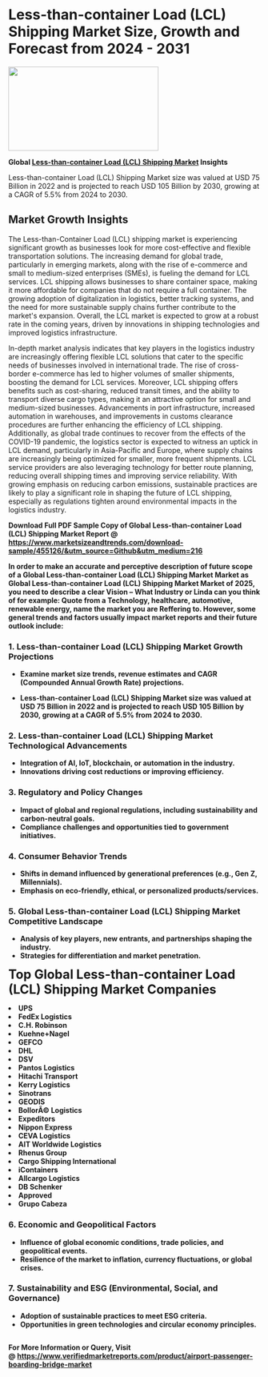 <H1>Less-than-container Load (LCL) Shipping Market Size, Growth and Forecast from 2024 - 2031</H1><img class="aligncenter size-medium wp-image-584254" src="https://thirdeyenews.in/wp-content/uploads/2024/09/Global-Market-Research-300x168.jpeg" alt="" width="300" height="168" /><p><strong>Global&nbsp;<a href="https://www.marketsizeandtrends.com/download-sample/455126/&amp;utm_source=Github&utm_medium=216">Less-than-container Load (LCL) Shipping Market</a> Insights</strong></p><p>Less-than-container Load (LCL) Shipping Market size was valued at USD 75 Billion in 2022 and is projected to reach USD 105 Billion by 2030, growing at a CAGR of 5.5% from 2024 to 2030.</p><p><h2>Market Growth Insights</h2> <p>The Less-than-Container Load (LCL) shipping market is experiencing significant growth as businesses look for more cost-effective and flexible transportation solutions. The increasing demand for global trade, particularly in emerging markets, along with the rise of e-commerce and small to medium-sized enterprises (SMEs), is fueling the demand for LCL services. LCL shipping allows businesses to share container space, making it more affordable for companies that do not require a full container. The growing adoption of digitalization in logistics, better tracking systems, and the need for more sustainable supply chains further contribute to the market's expansion. Overall, the LCL market is expected to grow at a robust rate in the coming years, driven by innovations in shipping technologies and improved logistics infrastructure.</p> <p><strong></strong></p> <p>In-depth market analysis indicates that key players in the logistics industry are increasingly offering flexible LCL solutions that cater to the specific needs of businesses involved in international trade. The rise of cross-border e-commerce has led to higher volumes of smaller shipments, boosting the demand for LCL services. Moreover, LCL shipping offers benefits such as cost-sharing, reduced transit times, and the ability to transport diverse cargo types, making it an attractive option for small and medium-sized businesses. Advancements in port infrastructure, increased automation in warehouses, and improvements in customs clearance procedures are further enhancing the efficiency of LCL shipping. Additionally, as global trade continues to recover from the effects of the COVID-19 pandemic, the logistics sector is expected to witness an uptick in LCL demand, particularly in Asia-Pacific and Europe, where supply chains are increasingly being optimized for smaller, more frequent shipments. LCL service providers are also leveraging technology for better route planning, reducing overall shipping times and improving service reliability. With growing emphasis on reducing carbon emissions, sustainable practices are likely to play a significant role in shaping the future of LCL shipping, especially as regulations tighten around environmental impacts in the logistics industry.</p> <p><strong></p><p><span class=""><strong>Download Full PDF Sample Copy of Global Less-than-container Load (LCL) Shipping Market Report</strong> @ <a href="https://www.marketsizeandtrends.com/download-sample/455126/&amp;utm_source=Github&utm_medium=216" target="_blank">https://www.marketsizeandtrends.com/download-sample/455126/&amp;utm_source=Github&utm_medium=216</a></span></p><p>In order to make an accurate and perceptive description of future scope of a Global&nbsp;Less-than-container Load (LCL) Shipping Market Market as Global&nbsp;Less-than-container Load (LCL) Shipping Market Market of 2025, you need to describe a clear Vision &ndash; What Industry or Linda can you think of for example: Quote from a Technology, healthcare, automotive, renewable energy, name the market you are Reffering to. However, some general trends and factors usually impact market reports and their future outlook include:</p><h3>1.&nbsp;<strong>Less-than-container Load (LCL) Shipping Market Growth Projections</strong></h3><ul><li>Examine market size trends, revenue estimates and CAGR (Compounded Annual Growth Rate) projections.</li><li><p>Less-than-container Load (LCL) Shipping Market size was valued at USD 75 Billion in 2022 and is projected to reach USD 105 Billion by 2030, growing at a CAGR of 5.5% from 2024 to 2030.</p></li></ul><h3>2.&nbsp;<strong>Less-than-container Load (LCL) Shipping Market Technological Advancements</strong></h3><ul><li>Integration of AI, IoT, blockchain, or automation in the industry.</li><li>Innovations driving cost reductions or improving efficiency.</li></ul><h3>3.&nbsp;<strong>Regulatory and Policy Changes</strong></h3><ul><li>Impact of global and regional regulations, including sustainability and carbon-neutral goals.</li><li>Compliance challenges and opportunities tied to government initiatives.</li></ul><h3>4.&nbsp;<strong>Consumer Behavior Trends</strong></h3><ul><li>Shifts in demand influenced by generational preferences (e.g., Gen Z, Millennials).</li><li>Emphasis on eco-friendly, ethical, or personalized products/services.</li></ul><h3>5.&nbsp;<strong>Global Less-than-container Load (LCL) Shipping Market Competitive Landscape</strong></h3><ul><li>Analysis of key players, new entrants, and partnerships shaping the industry.</li><li>Strategies for differentiation and market penetration.</li></ul><p data-pm-slice="1 1 []"><span style="color: inherit; font-family: inherit; font-size: 25px;">Top Global Less-than-container Load (LCL) Shipping Market Companies</span></p><div class="" data-test-id=""><p><li>UPS</li><li> FedEx Logistics</li><li> C.H. Robinson</li><li> Kuehne+Nagel</li><li> GEFCO</li><li> DHL</li><li> DSV</li><li> Pantos Logistics</li><li> Hitachi Transport</li><li> Kerry Logistics</li><li> Sinotrans</li><li> GEODIS</li><li> BollorÃ© Logistics</li><li> Expeditors</li><li> Nippon Express</li><li> CEVA Logistics</li><li> AIT Worldwide Logistics</li><li> Rhenus Group</li><li> Cargo Shipping International</li><li> iContainers</li><li> Allcargo Logistics</li><li> DB Schenker</li><li> Approved</li><li> Grupo Cabeza</li></p></div><h3>6.&nbsp;<strong>Economic and Geopolitical Factors</strong></h3><ul><li>Influence of global economic conditions, trade policies, and geopolitical events.</li><li>Resilience of the market to inflation, currency fluctuations, or global crises.</li></ul><h3>7.&nbsp;<strong>Sustainability and ESG (Environmental, Social, and Governance)</strong></h3><ul><li>Adoption of sustainable practices to meet ESG criteria.</li><li>Opportunities in green technologies and circular economy principles.</li></ul><h2><strong style="font-size: 14px;">For More Information or Query, Visit @&nbsp;</strong><a style="background-color: #ffffff; font-size: 14px;" href="https://www.marketsizeandtrends.com/report/less-than-container-load-lcl-shipping-market/" target="_blank">https://www.verifiedmarketreports.com/product/airport-passenger-boarding-bridge-market</a></h2>
